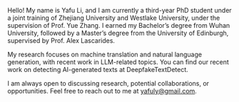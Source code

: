 Hello! My name is Yafu Li, and I am currently a third-year PhD student under a joint training of Zhejiang University and Westlake University, under the supervision of Prof. Yue Zhang. I earned my Bachelor’s degree from Wuhan University, followed by a Master’s degree from the University of Edinburgh, supervised by Prof. Alex Lascarides.

My research focuses on machine translation and natural language generation, with recent work in LLM-related topics. You can find our recent work on detecting AI-generated texts at DeepfakeTextDetect.

I am always open to discussing research, potential collaborations, or opportunities. Feel free to reach out to me at yafuly@gmail.com.
